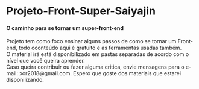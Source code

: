 # Projeto-Front-Super-Saiyajin
#### O caminho para se tornar um super-front-end

<p>
  Projeto tem como foco ensinar alguns passos de como se tornar um Front-end, todo oconteúdo aqui é gratuito e as ferramentas usadas também.<br>
  O material irá está disponibilizado em pastas separadas de acordo com o nível que você queira aprender. <br>
  Caso queira contribuir ou fazer alguma critica, envie mensagens para o e-mail: xor2018@gmail.com. Espero que goste dos materiais que estarei disponilizando. 
</p>  
